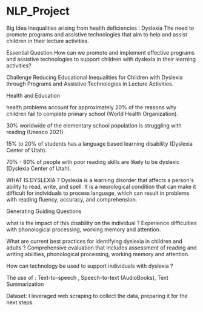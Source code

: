 # NLP_Project
Big Idea
Inequalities arising from health deficiencies : Dyslexia
The need to promote programs and assistive technologies that aim to help and assist children in their lecture activities.

Essential Question
How can we promote and implement effective programs and assistive technologies to support children with dyslexia in their learning activities?

Challenge
Reducing Educational Inequalities for Children with Dyslexia through Programs and Assistive Technologies in Lecture Activities.

Health and Education

health problems account for approximately 20% of the reasons why children fail to complete primary school (World Health Organization).

30% worldwide of the elementary school population is struggling with reading (Unesco 2021).
 

15% to 20% of students has a language based learning disability (Dyslexia Center of Utah).

 70% - 80% of people with poor reading skills are likely to be dyslexic (Dyslexia Center of Utah).


WHAT IS DYSLEXIA ? 
Dyslexia is a learning disorder that affects a person's ability to read, write, and spell. It is a neurological condition that can make it difficult for individuals to process language, which can result in problems with reading fluency, accuracy, and comprehension.

Generating Guiding Questions

what is the impact of this disability on the individual ?
Experience difficulties with phonological processing, working memory and attention. 

What are current best practices for identifying dyslexia in children and adults ?
Comprehensive evaluation that includes assessment of reading and writing abilities, phonological processing, working memory and attention.

 How can technology be used to support individuals with dyslexia ? 

The use of : Text-to-speech , Speech-to-text (AudioBooks), Text Summarization


Dataset:
I leveraged web scraping to collect the data, preparing it for the next steps.
